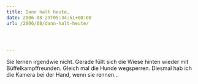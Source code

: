 ```yaml
---
title: Dann halt heute…
date: 2006-08-29T05:34:51+00:00
url: /2006/08/dann-halt-heute/




---
```

Sie lernen irgendwie nicht. Gerade füllt sich die Wiese hinten wieder mit Büffelkampffreunden. Gleich mal die Hunde wegsperren. Diesmal hab ich die Kamera bei der Hand, wenn sie rennen...
